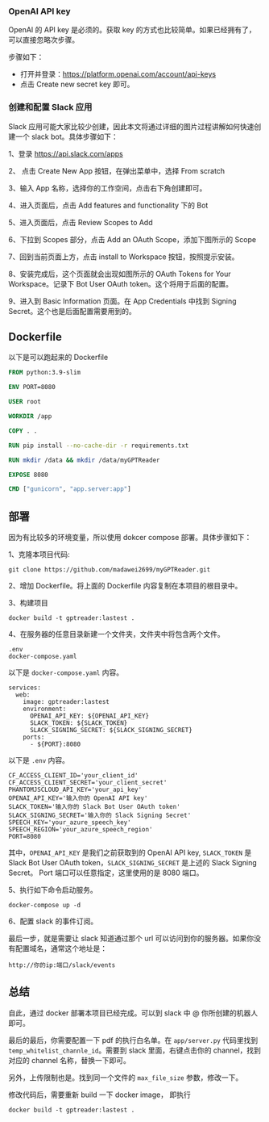 ### OpenAI API key

OpenAI 的 API key 是必须的。获取 key 的方式也比较简单。如果已经拥有了，可以直接忽略次步骤。

步骤如下：

- 打开并登录：https://platform.openai.com/account/api-keys
- 点击 Create new secret key 即可。

### 创建和配置 Slack 应用

Slack 应用可能大家比较少创建，因此本文将通过详细的图片过程讲解如何快速创建一个 slack bot。具体步骤如下：

1、登录 https://api.slack.com/apps

2、 点击 Create New App 按钮，在弹出菜单中，选择 From scratch

3、输入 App 名称，选择你的工作空间，点击右下角创建即可。

4、进入页面后，点击 Add features and functionality 下的 Bot

5、进入页面后，点击 Review Scopes to Add

6、下拉到 Scopes 部分，点击 Add an OAuth Scope，添加下图所示的 Scope

7、回到当前页面上方，点击 install to Workspace 按钮，按照提示安装。

8、安装完成后，这个页面就会出现如图所示的 OAuth Tokens for Your Workspace。记录下 Bot User OAuth token。这个将用于后面的配置。

9、进入到 Basic Information 页面。在 App Credentials 中找到 Signing Secret。这个也是后面配置需要用到的。

## Dockerfile

以下是可以跑起来的 Dockerfile

```Dockerfile
FROM python:3.9-slim

ENV PORT=8080

USER root

WORKDIR /app

COPY . .

RUN pip install --no-cache-dir -r requirements.txt

RUN mkdir /data && mkdir /data/myGPTReader

EXPOSE 8080

CMD ["gunicorn", "app.server:app"]
```

## 部署

因为有比较多的环境变量，所以使用 dokcer compose 部署。具体步骤如下：

1、克隆本项目代码:

```shell
git clone https://github.com/madawei2699/myGPTReader.git
```

2、增加 Dockerfile。将上面的 Dockerfile 内容复制在本项目的根目录中。

3、构建项目

```shell
docker build -t gptreader:lastest .
```

4、在服务器的任意目录新建一个文件夹，文件夹中将包含两个文件。

```
.env
docker-compose.yaml
```

以下是 `docker-compose.yaml` 内容。

```docker
services:
  web:
    image: gptreader:lastest
    environment:
      OPENAI_API_KEY: ${OPENAI_API_KEY}
      SLACK_TOKEN: ${SLACK_TOKEN}
      SLACK_SIGNING_SECRET: ${SLACK_SIGNING_SECRET}
    ports:
      - ${PORT}:8080
```

以下是 `.env` 内容。

```env
CF_ACCESS_CLIENT_ID='your_client_id'
CF_ACCESS_CLIENT_SECRET='your_client_secret'
PHANTOMJSCLOUD_API_KEY='your_api_key'
OPENAI_API_KEY='输入你的 OpenAI API key'
SLACK_TOKEN='输入你的 Slack Bot User OAuth token'
SLACK_SIGNING_SECRET='输入你的 Slack Signing Secret'
SPEECH_KEY='your_azure_speech_key'
SPEECH_REGION='your_azure_speech_region'
PORT=8080
```

其中，`OPENAI_API_KEY` 是我们之前获取到的 OpenAI API key, `SLACK_TOKEN` 是 Slack Bot User OAuth token，`SLACK_SIGNING_SECRET` 是上述的 Slack Signing Secret。 Port 端口可以任意指定，这里使用的是 8080 端口。

5、执行如下命令启动服务。

```
docker-compose up -d
```

6、配置 slack 的事件订阅。

最后一步，就是需要让 slack 知道通过那个 url 可以访问到你的服务器。如果你没有配置域名，通常这个地址是：

```
http://你的ip:端口/slack/events
```

## 总结

自此，通过 docker 部署本项目已经完成。可以到 slack 中 @ 你所创建的机器人即可。

最后的最后，你需要配置一下 pdf 的执行白名单。在 `app/server.py` 代码里找到 `temp_whitelist_channle_id`。需要到 slack 里面，右键点击你的 channel，找到对应的 channel 名称，替换一下即可。

另外，上传限制也是。找到同一个文件的 `max_file_size` 参数，修改一下。

修改代码后，需要重新 build 一下 docker image， 即执行

```shell
docker build -t gptreader:lastest .
```
